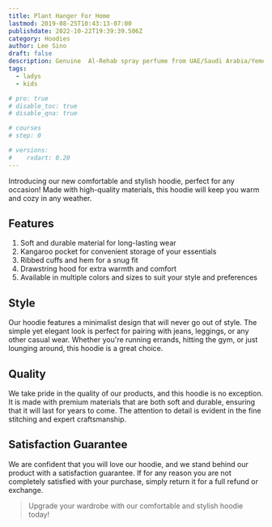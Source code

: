 ```yaml
---
title: Plant Hanger For Home
lastmod: 2019-08-25T10:43:13-07:00
publishdate: 2022-10-22T19:39:39.506Z
category: Hoodies
author: Lee Sino
draft: false
description: Genuine  Al-Rehab spray perfume from UAE/Saudi Arabia/Yemen High Quality
tags:
  - ladys
  - kids

# pro: true
# disable_toc: true
# disable_qna: true

# courses
# step: 0

# versions:
#    rxdart: 0.20
---
```


Introducing our new comfortable and stylish hoodie, perfect for any occasion! Made with high-quality materials, this hoodie will keep you warm and cozy in any weather.

## Features

1. Soft and durable material for long-lasting wear
1. Kangaroo pocket for convenient storage of your essentials
1. Ribbed cuffs and hem for a snug fit
1. Drawstring hood for extra warmth and comfort
1. Available in multiple colors and sizes to suit your style and preferences

## Style

Our hoodie features a minimalist design that will never go out of style. The simple yet elegant look is perfect for pairing with jeans, leggings, or any other casual wear. Whether you're running errands, hitting the gym, or just lounging around, this hoodie is a great choice.

## Quality

We take pride in the quality of our products, and this hoodie is no exception. It is made with premium materials that are both soft and durable, ensuring that it will last for years to come. The attention to detail is evident in the fine stitching and expert craftsmanship.

## Satisfaction Guarantee

We are confident that you will love our hoodie, and we stand behind our product with a satisfaction guarantee. If for any reason you are not completely satisfied with your purchase, simply return it for a full refund or exchange.

> Upgrade your wardrobe with our comfortable and stylish hoodie today!
